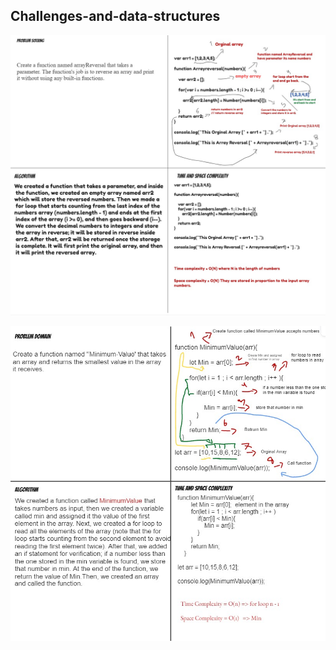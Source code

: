 ## Challenges-and-data-structures

![Array Reversal](https://github.com/osamaaAlmahameed/challenges-and-data-structures./blob/main/ArrayReversal.jpg?raw=true)


![Array Reversal](https://github.com/osamaaAlmahameed/challenges-and-data-structures./blob/main/MinmimValue.jpg?raw=true)
